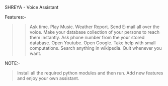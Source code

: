 SHREYA - Voice Assistant

Features:-
>>Ask time.
>>Play Music.
>Weather Report.
>Send E-mail all over the voice.
>Make your database collection of your persons to reach them instantly.
>Ask phone number from the your stored database.
>Open Youtube.
>Open Google.
>Take help with small computations.
>Search anything in wikipedia.
>Quit whenever you want.

NOTE:-
>Install all the required python modules and then run.
>Add new features and enjoy your own assistant.
